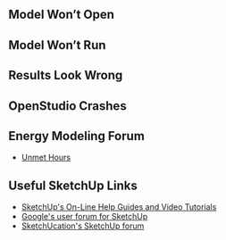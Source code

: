 ## Model Won’t Open
## Model Won’t Run
## Results Look Wrong
## OpenStudio Crashes

## Energy Modeling Forum

* [Unmet Hours](http://unmethours.com/questions/)


## Useful SketchUp Links

* [SketchUp's On-Line Help Guides and Video Tutorials]()
* [Google's user forum for SketchUp](https://productforums.google.com/forum/?hl=en#!categories/sketchup/sketchup)
* [SketchUcation's SketchUp forum](http://sketchucation.com/forums/)

 
  
  

